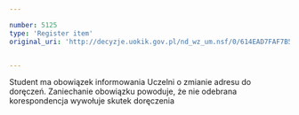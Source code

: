 ```yaml
---

number: 5125
type: 'Register item'
original_uri: 'http://decyzje.uokik.gov.pl/nd_wz_um.nsf/0/614EAD7FAF7B508CC1257BBE0033D0B0?OpenDocument'


---
```


Student ma obowiązek informowania Uczelni o zmianie adresu do doręczeń. Zaniechanie obowiązku powoduje, że nie odebrana korespondencja wywołuje skutek doręczenia
